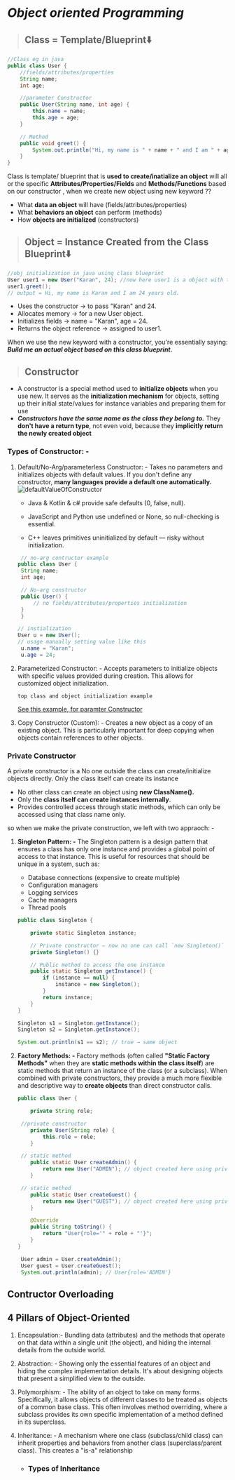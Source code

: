 # **_Object oriented Programming_**

> ## **Class = Template/Blueprint⬇️**

```java
//Class eg in java
public class User {
    //fields/attributes/properties
    String name;
    int age;

    //parameter Constructor
    public User(String name, int age) {
        this.name = name;
        this.age = age;
    }

    // Method
    public void greet() {
        System.out.println("Hi, my name is " + name + " and I am " + age + " years old.");
    }
}
```

Class is template/ blueprint that is **used to create/inatialize an object** will all or the specific **Attributes/Properties/Fields** and **Methods/Functions** based on our constructor , when we create new object using new keyword ??

- What **data an object** will have (fields/attributes/properties)
- What **behaviors an object** can perform (methods)
- How **objects are initialized** (constructors)

> ## **Object = Instance Created from the Class Blueprint⬇️**

```java
//obj initialization in java using class blueprint
User user1 = new User("Karan", 24); //now here user1 is a object with tow property name and age.
user1.greet();
// output = Hi, my name is Karan and I am 24 years old.
```

- Uses the constructor → to pass "Karan" and 24.
- Allocates memory → for a new User object.
- Initializes fields → name = "Karan", age = 24.
- Returns the object reference → assigned to user1.

When we use the new keyword with a constructor, you're essentially saying: **_Build me an actual object based on this class blueprint._**

> ## **Constructor**

- A constructor is a special method used to **initialize objects** when you use new. It serves as the **initialization mechanism** for objects, setting up their initial state/values for instance variables and preparing them for use
- **_Constructors have the same name as the class they belong to._** They **don't have a return type**, not even void, because they **implicitly return the newly created object**

### **Types of Constructor: -**

1. Default/No-Arg/parameterless Constructor: - Takes no parameters and initializes objects with default values. If you don't define any constructor, **many languages provide a default one automatically.**
   ![defaultValueOfConstructor](./imgs/defaultValueOfConstructor.png)

   - Java & Kotlin & c# provide safe defaults (0, false, null).

   - JavaScript and Python use undefined or None, so null-checking is essential.

   - C++ leaves primitives uninitialized by default — risky without initialization.

   ```java
    // no-arg contructor example
   public class User {
    String name;
    int age;

    // No-arg constructor
    public User() {
        // no fields/attributes/properties initialization
    }
    }

   ```

   ```java
   // instialization
   User u = new User();
   // usage manually setting value like this
    u.name = "Karan";
    u.age = 24;
   ```

2. Parameterized Constructor: - Accepts parameters to initialize objects with specific values provided during creation. This allows for customized object initialization.

   ```text
   top class and object initialization example
   ```

   [See this example, for paramter Constructor](#class--templateblueprint️)

3. Copy Constructor (Custom): - Creates a new object as a copy of an existing object. This is particularly important for deep copying when objects contain references to other objects.

### **Private Constructor**

A private constructor is a No one outside the class can create/initialize objects directly. Only the class itself can create its instance

- No other class can create an object using **new ClassName().**
- Only the **class itself can create instances internally**.
- Provides controlled access through static methods, which can only be accessed using that class name only.

so when we make the private construction, we left with two appraoch: -

1. **Singleton Pattern: -** The Singleton pattern is a design pattern that ensures a class has only one instance and provides a global point of access to that instance. This is useful for resources that should be unique in a system, such as:

   - Database connections (expensive to create multiple)
   - Configuration managers
   - Logging services
   - Cache managers
   - Thread pools

   ```java
   public class Singleton {

       private static Singleton instance;

       // Private constructor — now no one can call `new Singleton()`
       private Singleton() {}

       // Public method to access the one instance
       public static Singleton getInstance() {
           if (instance == null) {
               instance = new Singleton();
           }
           return instance;
       }
   }
   ```

   ```java
   Singleton s1 = Singleton.getInstance();
   Singleton s2 = Singleton.getInstance();

   System.out.println(s1 == s2); // true → same object
   ```

2. **Factory Methods: -** Factory methods (often called **"Static Factory Methods"** when they are **static methods within the class itself**) are static methods that return an instance of the class (or a subclass). When combined with private constructors, they provide a much more flexible and descriptive way to **create objects** than direct constructor calls.

   ```java
   public class User {

       private String role;

    //private constructor
       private User(String role) {
           this.role = role;
       }

    // static method
       public static User createAdmin() {
           return new User("ADMIN"); // object created here using private constructor
       }

    // static method
       public static User createGuest() {
           return new User("GUEST"); // object created here using private constructor
       }

       @Override
       public String toString() {
           return "User{role='" + role + "'}";
       }
   }
   ```

   ```java
    User admin = User.createAdmin();
    User guest = User.createGuest();
    System.out.println(admin); // User{role='ADMIN'}
   ```

## **Contructor Overloading**

## **4 Pillars of Object-Oriented**

1. Encapsulation:- Bundling data (attributes) and the methods that operate on that data within a single unit (the object), and hiding the internal details from the outside world.
2. Abstraction: - Showing only the essential features of an object and hiding the complex implementation details. It's about designing objects that present a simplified view to the outside.
3. Polymorphism: - The ability of an object to take on many forms. Specifically, it allows objects of different classes to be treated as objects of a common base class. This often involves method overriding, where a subclass provides its own specific implementation of a method defined in its superclass.
4. Inheritance: - A mechanism where one class (subclass/child class) can inherit properties and behaviors from another class (superclass/parent class). This creates a "is-a" relationship

   - ### **Types of Inheritance**
